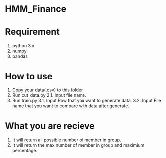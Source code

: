 # HMM_Finance

# Requirement
1. python 3.x
2. numpy
3. pandas

# How to use
1. Copy your data(.csv) to this folder
2. Run cut_data.py
  2.1. Input file name.
3. Run train.py
  3.1. Input Row that you want to generate data.
  3.2. Input File name that you want to compare with data after generate.
 
# What you are recieve
1. It will return all possible number of member in group.
2. It will return the max number of member in group and maximium percentage.
